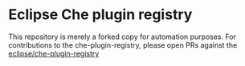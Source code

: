 # Eclipse Che plugin registry

This repository is merely a forked copy for automation purposes. For contributions to the che-plugin-registry, please open PRs against the [eclipse/che-plugin-registry](https://github.com/eclipse/che-plugin-registry)

